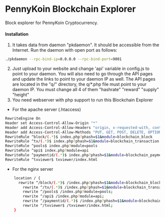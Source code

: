 # PennyKoin Blockchain Explorer
Block explorer for PennyKoin Cryptocurrency.

#### Installation

1) It takes data from daemon "pkdaemon". It should be accessible from the Internet. Run the daemon with open port as follows:
```bash
./pkdaemon --rpc-bind-ip=0.0.0.0 --rpc-bind-port=9001
```
2) Just upload to your website and change 'api' variable in config.js to point to your daemon. You will also need to go through the API pages and update the links to point to your daemon IP as well. The API pages are located in the "q/" directory, the q/*.php file must point to your daemon IP. You must change all 4 of them "hashrate" "reward" "supply" "height"
3) You need webserver with php support to run this Blockchain Explorer
- For the apache server (.htaccess)
```bash
RewriteEngine On
Header set Access-Control-Allow-Origin "*"
Header add Access-Control-Allow-Headers "origin, x-requested-with, content-type"
Header add Access-Control-Allow-Methods "PUT, GET, POST, DELETE, OPTIONS"
RewriteRule ^block/(.*)$ index.php?phash=$1&module=blockchain_block
RewriteRule ^tx/(.*)$ index.php?phash=$1&module=blockchain_transaction
RewriteRule ^pools$ index.php?module=pools
RewriteRule ^api$ index.php?module=api
RewriteRule ^paymentid/(.*)$ index.php?phash=$1&module=blockchain_payment_id
RewriteRule ^txviewer$ txviewer/index.html
```
- For the nginx server
```bash
    location / {
      rewrite ^/block/(.*)$ /index.php?phash=$1&module=blockchain_block;
  		rewrite ^/tx/(.*)$ /index.php?phash=$1&module=blockchain_transaction;
  		rewrite ^/pools$ /index.php?module=pools;
  		rewrite ^/api$ /index.php?module=api;
  		rewrite ^/paymentid/(.*)$ /index.php?phash=$1&module=blockchain_payment_id;
  		rewrite ^/txviewer$ /txviewer/index.html;
    }
```
